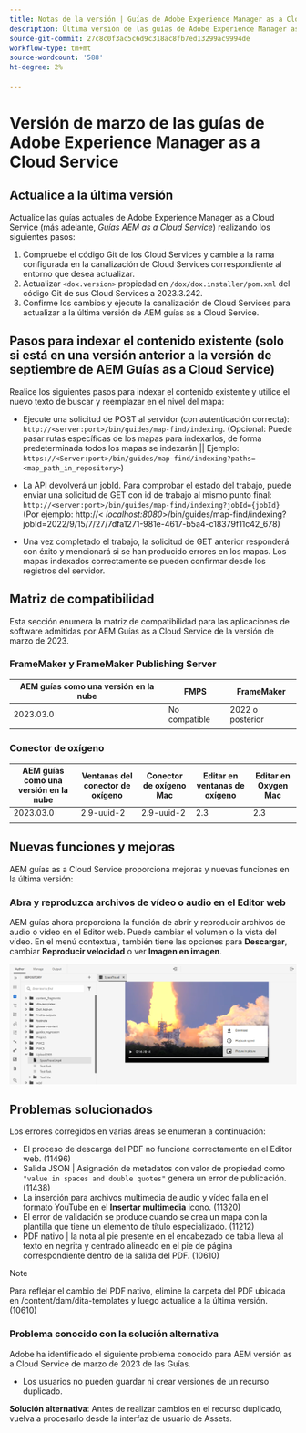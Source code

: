 ```yaml
---
title: Notas de la versión | Guías de Adobe Experience Manager as a Cloud Service, versión de marzo de 2023
description: Última versión de las guías de Adobe Experience Manager as a Cloud Service
source-git-commit: 27c8c0f3ac5c6d9c318ac8fb7ed13299ac9994de
workflow-type: tm+mt
source-wordcount: '588'
ht-degree: 2%

---
```


# Versión de marzo de las guías de Adobe Experience Manager as a Cloud Service

## Actualice a la última versión

Actualice las guías actuales de Adobe Experience Manager as a Cloud Service (más adelante, *Guías AEM as a Cloud Service*) realizando los siguientes pasos:
1. Compruebe el código Git de los Cloud Services y cambie a la rama configurada en la canalización de Cloud Services correspondiente al entorno que desea actualizar.
2. Actualizar `<dox.version>` propiedad en `/dox/dox.installer/pom.xml` del código Git de sus Cloud Services a 2023.3.242.
3. Confirme los cambios y ejecute la canalización de Cloud Services para actualizar a la última versión de AEM guías as a Cloud Service.

## Pasos para indexar el contenido existente (solo si está en una versión anterior a la versión de septiembre de AEM Guías as a Cloud Service)

Realice los siguientes pasos para indexar el contenido existente y utilice el nuevo texto de buscar y reemplazar en el nivel del mapa:

* Ejecute una solicitud de POST al servidor (con autenticación correcta): `http://<server:port>/bin/guides/map-find/indexing`.
(Opcional: Puede pasar rutas específicas de los mapas para indexarlos, de forma predeterminada todos los mapas se indexarán || Ejemplo: `https://<Server:port>/bin/guides/map-find/indexing?paths=<map_path_in_repository>`)

* La API devolverá un jobId. Para comprobar el estado del trabajo, puede enviar una solicitud de GET con id de trabajo al mismo punto final: `http://<server:port>/bin/guides/map-find/indexing?jobId={jobId}`
(Por ejemplo: http://&lt;
_localhost:8080_>/bin/guides/map-find/indexing?jobId=2022/9/15/7/27/7dfa1271-981e-4617-b5a4-c18379f11c42_678)

* Una vez completado el trabajo, la solicitud de GET anterior responderá con éxito y mencionará si se han producido errores en los mapas. Los mapas indexados correctamente se pueden confirmar desde los registros del servidor.

## Matriz de compatibilidad

Esta sección enumera la matriz de compatibilidad para las aplicaciones de software admitidas por AEM Guías as a Cloud Service de la versión de marzo de 2023.

### FrameMaker y FrameMaker Publishing Server

| AEM guías como una versión en la nube | FMPS | FrameMaker |
| --- | --- | --- |
| 2023.03.0 | No compatible | 2022 o posterior |
|  |  |  |


### Conector de oxígeno

| AEM guías como una versión en la nube | Ventanas del conector de oxígeno | Conector de oxígeno Mac | Editar en ventanas de oxígeno | Editar en Oxygen Mac |
| --- | --- | --- | --- | --- |
| 2023.03.0 | 2.9-uuid-2 | 2.9-uuid-2 | 2.3 | 2.3 |
|  |  |  |  |


## Nuevas funciones y mejoras

AEM guías as a Cloud Service proporciona mejoras y nuevas funciones en la última versión:

### Abra y reproduzca archivos de vídeo o audio en el Editor web

AEM guías ahora proporciona la función de abrir y reproducir archivos de audio o vídeo en el Editor web. Puede cambiar el volumen o la vista del vídeo. En el menú contextual, también tiene las opciones para **Descargar**, cambiar **Reproducir velocidad** o ver **Imagen en imagen**.

<img src="assets/video-web-editor.png" alt="reproducir vídeo" width="600">


## Problemas solucionados

Los errores corregidos en varias áreas se enumeran a continuación:

* El proceso de descarga del PDF no funciona correctamente en el Editor web. (11496)
* Salida JSON | Asignación de metadatos con valor de propiedad como `"value in spaces and double quotes"` genera un error de publicación. (11438)
* La inserción para archivos multimedia de audio y vídeo falla en el formato YouTube en el **Insertar multimedia** icono. (11320)
* El error de validación se produce cuando se crea un mapa con la plantilla que tiene un elemento de título especializado. (11212)
* PDF nativo | la nota al pie presente en el encabezado de tabla lleva al texto en negrita y centrado alineado en el pie de página correspondiente dentro de la salida del PDF. (10610)
>[!NOTE]
>
>Para reflejar el cambio del PDF nativo, elimine la carpeta del PDF ubicada en /content/dam/dita-templates y luego actualice a la última versión. (10610)

### Problema conocido con la solución alternativa

Adobe ha identificado el siguiente problema conocido para AEM versión as a Cloud Service de marzo de 2023 de las Guías.

* Los usuarios no pueden guardar ni crear versiones de un recurso duplicado.

**Solución alternativa**: Antes de realizar cambios en el recurso duplicado, vuelva a procesarlo desde la interfaz de usuario de Assets.


